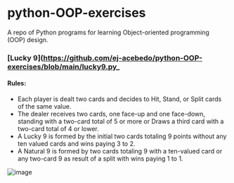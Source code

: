 # python-OOP-exercises

A repo of Python programs for learning Object-oriented programming (OOP) design.

### [Lucky 9](https://github.com/ej-acebedo/python-OOP-exercises/blob/main/lucky9.py_
#### Rules:

* Each player is dealt two cards and decides to Hit, Stand, or Split cards of the same value. 
* The dealer receives two cards, one face-up and one face-down, standing with a two-card total of 5 or more or Draws a third card with a two-card total of 4 or lower.
* A Lucky 9 is formed by the initial two cards totaling 9 points without any ten valued cards and wins paying 3 to 2.
* A Natural 9 is formed by two cards totaling 9 with a ten-valued card or any two-card 9 as result of a split with wins paying 1 to 1.

![image](https://user-images.githubusercontent.com/34089191/163188753-f1d10eeb-fa98-4668-979e-bbf0db26c2b3.png)
